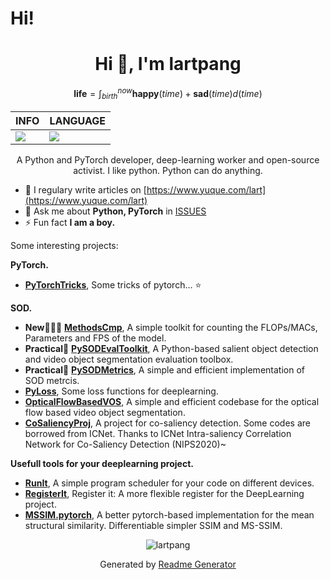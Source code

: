 # Hi!

<h1 align="center">Hi 👋, I'm lartpang</h1>

$$
\textbf{life} = \int_{birth}^{now} \mathbf{happy}(time) + \mathbf{sad}(time) d(time)
$$

| INFO                                                                                                            | LANGUAGE                                                                                    |
| --------------------------------------------------------------------------------------------------------------- | ------------------------------------------------------------------------------------------- |
| ![](https://github-readme-stats.vercel.app/api?username=lartpang&show_icons=true&theme=gruvbox&hide_title=true) | ![](https://github-readme-stats.vercel.app/api/top-langs/?username=lartpang&layout=compact) |

<p align="center">A Python and PyTorch developer, deep-learning worker and open-source activist. I like python. Python can do anything.</p>

- 📝 I regulary write articles on [https://www.yuque.com/lart](https://www.yuque.com/lart)
- 💬 Ask me about **Python, PyTorch** in [ISSUES](https://github.com/lartpang/lartpang/issues)
- ⚡ Fun fact **I am a boy.**

Some interesting projects:

**PyTorch.**
* [**PyTorchTricks**](https://github.com/lartpang/PyTorchTricks), Some tricks of pytorch… :star:

**SOD.**
* **New:rocket::rocket::rocket:** [**MethodsCmp**](https://github.com/lartpang/MethodsCmp), A simple toolkit for counting the FLOPs/MACs, Parameters and FPS of the model.
* **Practical:wrench:** [**PySODEvalToolkit**](https://github.com/lartpang/PySODEvalToolkit), A Python-based salient object detection and video object segmentation evaluation toolbox.
* **Practical:wrench:** [**PySODMetrics**](https://github.com/lartpang/PySODMetrics), A simple and efficient implementation of SOD metrcis.
* [**PyLoss**](https://github.com/lartpang/PyLoss), Some loss functions for deeplearning.
* [**OpticalFlowBasedVOS**](https://github.com/lartpang/OpticalFlowBasedVOS), A simple and efficient codebase for the optical flow based video object segmentation.
* [**CoSaliencyProj**](https://github.com/lartpang/CoSaliencyProj), A project for co-saliency detection. Some codes are borrowed from ICNet. Thanks to ICNet Intra-saliency Correlation Network for Co-Saliency Detection (NIPS2020)~

**Usefull tools for your deeplearning project.**
* [**RunIt**](https://github.com/lartpang/RunIt), A simple program scheduler for your code on different devices.
* [**RegisterIt**](https://github.com/lartpang/RegisterIt), Register it: A more flexible register for the DeepLearning project.
* [**MSSIM.pytorch**](https://github.com/lartpang/MSSIM.pytorch), A better pytorch-based implementation for the mean structural similarity. Differentiable simpler SSIM and MS-SSIM.

<p align="center"><img src="https://komarev.com/ghpvc/?username=lartpang" alt="lartpang" /></p>
<p align="center">Generated by <a href="https://rahuldkjain.github.io/gh-profile-readme-generator/" alt="generator">Readme Generator</a></p>
